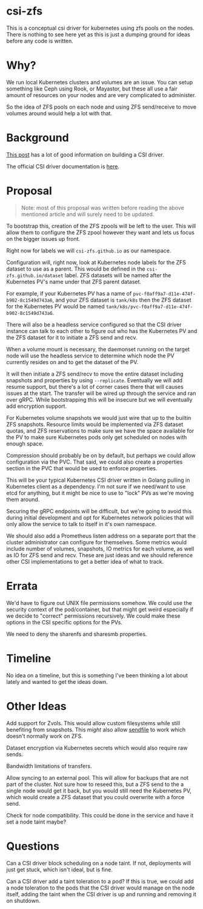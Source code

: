 # csi-zfs

This is a conceptual csi driver for kubernetes using zfs pools on the nodes.
There is nothing to see here yet as this is just a dumping ground for ideas
before any code is written.

# Why?

We run local Kubernetes clusters and volumes are an issue. You can setup
something like Ceph using Rook, or Mayastor, but these all use a fair amount
of resources on your nodes and are very complicated to administer.

So the idea of ZFS pools on each node and using ZFS send/receive to move
volumes around would help a lot with that.

# Background

[This post](https://arslan.io/2018/06/21/how-to-write-a-container-storage-interface-csi-plugin/)
has a lot of good information on building a CSI driver.

The official CSI driver documentation is
[here](https://kubernetes-csi.github.io/docs/).

# Proposal

> Note: most of this proposal was written before reading the above mentioned
article and will surely need to be updated.

To bootstrap this, creation of the ZFS zpools will be left to the user. This
will allow them to configure the ZFS zpool however they want and lets us focus
on the bigger issues up front.

Right now for labels we will `csi-zfs.github.io` as our namespace.

Configuration will, right now, look at Kubernetes node labels for the ZFS
dataset to use as a parent. This would be defined in the
`csi-zfs.github.io/dataset` label. ZFS datasets will be named after the
Kubernetes PV's name under that ZFS parent dataset.

For example, if your Kubernetes PV has a name of
`pvc-f0aff9a7-d11e-474f-b902-8c1549d743a6`, and your ZFS dataset is `tank/k8s`
then the ZFS dataset for the Kubernetes PV would be named
`tank/k8s/pvc-f0aff9a7-d11e-474f-b902-8c1549d743a6`.

There will also be a headless service configured so that the CSI driver
instance can talk to each other to figure out who has the Kubernetes PV and the
ZFS dataset for it to initiate a ZFS send and recv.

When a volume mount is necessary, the daemonset running on the target node
will use the headless service to determine which node the PV currently resides
on and to get the dataset of the PV.

It will then initiate a ZFS send/recv to move the entire dataset including
snapshots and properties by using `--replicate`. Eventually we will add resume
support, but there's a lot of corner cases there that will causes issues at the
start. The transfer will be wired up through the service and ran over gRPC.
While bootstrapping this will be insecure but we will eventually add encryption
support.

For Kubernetes volume snapshots we would just wire that up to the builtin ZFS
snapshots. Resource limits would be implemented via ZFS dataset quotas, and ZFS
reservations to make sure we have the space available for the PV to make sure
Kubernetes pods only get scheduled on nodes with enough space.

Compression should probably be on by default, but perhaps we could allow
configuration via the PVC. That said, we could also create a properties
section in the PVC that would be used to enforce properties.

This will be your typical Kubernetes CSI driver written in Golang pulling in
Kubernetes client as a dependency. I'm not sure if we need/want to use etcd for
anything, but it might be nice to use to "lock" PVs as we're moving them
around.

Securing the gRPC endpoints will be difficult, but we're going to avoid this
during initial development and opt for Kubernetes network policies that will
only allow the service to talk to itself in it's own namespace.

We should also add a Prometheus listen address on a separate port that the
cluster administrator can configure for themselves. Some metrics would include
number of volumes, snapshots, IO metrics for each volume, as well as IO for
ZFS send and recv. These are just ideas and we should reference other CSI
implementations to get a better idea of what to track.

# Errata

We'd have to figure out UNIX file permissions somehow. We could use the
security context of the pod/container, but that might get weird especially if
we decide to "correct" permissions recursively. We could make these options in
the CSI specific options for the PVs.

We need to deny the sharenfs and sharesmb properties.

# Timeline

No idea on a timeline, but this is something I've been thinking a lot about
lately and wanted to get the ideas down.

# Other Ideas

Add support for Zvols. This would allow custom filesystems while still
benefiting from snapshots. This _might_ also allow
[sendfile](https://man.freebsd.org/cgi/man.cgi?sourceid=opensearch&manpath=freebsd-release-ports&query=sendfile)
to work which doesn't normally work on ZFS.

Dataset encryption via Kubernetes secrets which would also require raw sends.

Bandwidth limitations of transfers.

Allow syncing to an external pool. This will allow for backups that are not
part of the cluster. Not sure how to reseed this, but a ZFS send to the a
single node would get it back, but you would still need the Kubernetes PV,
which would create a ZFS dataset that you could overwrite with a force send.

Check for node compatibility. This could be done in the service and have it
set a node taint maybe?

# Questions

Can a CSI driver block scheduling on a node taint. If not, deployments will
just get stuck, which isn't ideal, but is fine.

Can a CSI driver add a taint toleration to a pod? If this is true, we could add
a node toleration to the pods that the CSI driver would manage on the node
itself, adding the taint when the CSI driver is up and running and removing it
on shutdown.
